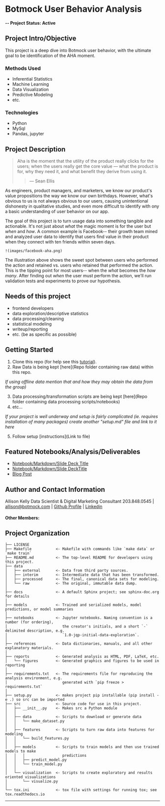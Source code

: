 
# Botmock User Behavior Analysis

#### -- Project Status: Active

## Project Intro/Objective
This project is a deep dive into Botmock user behavior, with the ultimate goal to be identification of the AHA moment.


### Methods Used
* Inferential Statistics
* Machine Learning
* Data Visualization
* Predictive Modeling
* etc.

### Technologies
* Python
* MySql
* Pandas, jupyter


## Project Description
> Aha is the moment that the utility of the product really clicks for the users; when the users really get the core value —
> what the product is for, why they need it, and what benefit they derive from using it.
>> — Sean Ellis

As engineers, product managers, and marketers, we know our product's value propositions the way we know our own birthdays. However, what's obvious to us is not always obvious to our users, causing unintentional dishonesty in qualitative studies, and even more difficult to identify with ony a basic understanding of user behavior on our app.

The goal of this project is to turn usage data into something tangible and actionable. It's not just about *what* the magic moment is for the user but *when* and *how*. A common example is Facebook-- their growth team mined and analyzed user data to identify that users find value in their product when they connect with ten friends within seven days.

	!(images/facebook-aha.png)

The illustration above shows the sweet spot between users who performed the action and retained vs. users who retained that performed the action. This is the tipping point for most users-- when the *what* becomes the *how many*. After finding out *when* the user must perform the action, we'll run validation tests and experiments to prove our hypothesis.

## Needs of this project

- frontend developers
- data exploration/descriptive statistics
- data processing/cleaning
- statistical modeling
- writeup/reporting
- etc. (be as specific as possible)

## Getting Started

1. Clone this repo (for help see this [tutorial](https://help.github.com/articles/cloning-a-repository/)).
2. Raw Data is being kept [here](Repo folder containing raw data) within this repo.

*If using offline data mention that and how they may obtain the data from the group)*

3. Data processing/transformation scripts are being kept [here](Repo folder containing data processing scripts/notebooks)
4. etc...

*If your project is well underway and setup is fairly complicated (ie. requires installation of many packages) create another "setup.md" file and link to it here*  

5. Follow setup [instructions](Link to file)

## Featured Notebooks/Analysis/Deliverables
* [Notebook/Markdown/Slide Deck Title](link)
* [Notebook/Markdown/Slide DeckTitle](link)
* [Blog Post](link)


## Author and Contact Information
Allison Kelly
Data Scientist & Digital Marketing Consultant
203.848.0545 | allison@botmock.com | [Github Profile](https://www.github.com/akelly66) | [Linkedin](https://www.linkedin.com/in/akelly66)

#### Other Members:


Project Organization
------------

    ├── LICENSE
    ├── Makefile           <- Makefile with commands like `make data` or `make train`
    ├── README.md          <- The top-level README for developers using this project.
    ├── data
    │   ├── external       <- Data from third party sources.
    │   ├── interim        <- Intermediate data that has been transformed.
    │   ├── processed      <- The final, canonical data sets for modeling.
    │   └── raw            <- The original, immutable data dump.
    │
    ├── docs               <- A default Sphinx project; see sphinx-doc.org for details
    │
    ├── models             <- Trained and serialized models, model predictions, or model summaries
    │
    ├── notebooks          <- Jupyter notebooks. Naming convention is a number (for ordering),
    │                         the creator's initials, and a short `-` delimited description, e.g.
    │                         `1.0-jqp-initial-data-exploration`.
    │
    ├── references         <- Data dictionaries, manuals, and all other explanatory materials.
    │
    ├── reports            <- Generated analysis as HTML, PDF, LaTeX, etc.
    │   └── figures        <- Generated graphics and figures to be used in reporting
    │
    ├── requirements.txt   <- The requirements file for reproducing the analysis environment, e.g.
    │                         generated with `pip freeze > requirements.txt`
    │
    ├── setup.py           <- makes project pip installable (pip install -e .) so src can be imported
    ├── src                <- Source code for use in this project.
    │   ├── __init__.py    <- Makes src a Python module
    │   │
    │   ├── data           <- Scripts to download or generate data
    │   │   └── make_dataset.py
    │   │
    │   ├── features       <- Scripts to turn raw data into features for modeling
    │   │   └── build_features.py
    │   │
    │   ├── models         <- Scripts to train models and then use trained models to make
    │   │   │                 predictions
    │   │   ├── predict_model.py
    │   │   └── train_model.py
    │   │
    │   └── visualization  <- Scripts to create exploratory and results oriented visualizations
    │       └── visualize.py
    │
    └── tox.ini            <- tox file with settings for running tox; see tox.readthedocs.io


--------
